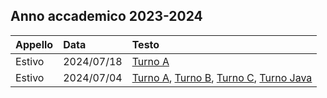 ## Anno accademico 2023-2024
| Appello | Data | Testo |
|:----- |:-------|:-------
|Estivo | 2024/07/18 | [Turno A](https://github.com/TdP-esami/2024-07-18-A)
|Estivo | 2024/07/04 | [Turno A](https://github.com/TdP-esami/2024-07-04-A), [Turno B](https://github.com/TdP-esami/2024-07-04-B), [Turno C](https://github.com/TdP-esami/2024-07-04-C), [Turno Java](https://github.com/TdP-esami/2024-07-04-java)
